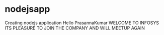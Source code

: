 # nodejsapp
Creating nodejs application 
Hello PrasannaKumar WELCOME TO INFOSYS ITS PLEASURE TO JOIN THE COMPANY AND WILL MEETUP AGAIN
